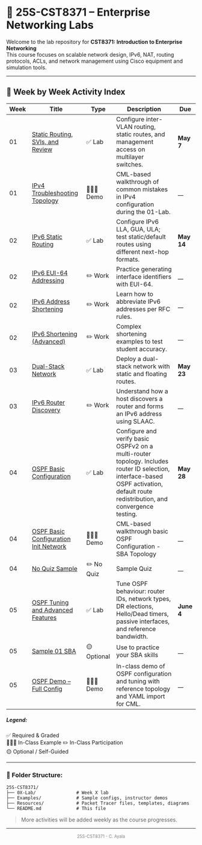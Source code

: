 
# 📘 25S-CST8371 – Enterprise Networking Labs

Welcome to the lab repository for **CST8371: Introduction to Enterprise Networking**  
This course focuses on scalable network design, IPv6, NAT, routing protocols, ACLs, and network management using Cisco equipment and simulation tools.

---

## 📅 Week by Week Activity Index

| Week   | Title                                                                        | Type         | Description                                                                                                                                                                         | Due        |
| ------ | ---------------------------------------------------------------------------- | ------------ | ----------------------------------------------------------------------------------------------------------------------------------------------------------------------------------- | ---------- |
| 01     | [Static Routing, SVIs, and Review](./01-Lab-Review/README.md)                | ✅ Lab        | Configure inter-VLAN routing, static routes, and management access on multilayer switches.                                                                                          | **May 7**  |
| 01     | [IPv4 Troubleshooting Topology](./Examples/01-Example/01-Example.md)         | 👩🏽‍🏫 Demo | CML-based walkthrough of common mistakes in IPv4 configuration during the 01-Lab.                                                                                                   | __         |
| 02     | [IPv6 Static Routing](./02-Lab-IPv6/02-Lab-IPv6.md)                          | ✅ Lab        | Configure IPv6 LLA, GUA, ULA; test static/default routes using different next-hop formats.                                                                                          | **May 14** |
| 02     | [IPv6 EUI-64 Addressing](./Resources/ipv6-eui64-student.md)                  | ✏️ Work      | Practice generating interface identifiers with EUI-64.                                                                                                                              | __         |
| 02     | [IPv6 Address Shortening](./Resources/ipv6-shorten-student.md)               | ✏️ Work      | Learn how to abbreviate IPv6 addresses per RFC rules.                                                                                                                               | __         |
| 02     | [IPv6 Shortening (Advanced)](./Resources/ipv6-shorten-student-tricky.md)     | ✏️ Work      | Complex shortening examples to test student accuracy.                                                                                                                               | __         |
| 03     | [Dual-Stack Network](./03-PT-Dual-Stack/03-PT-Dual-Stack.md)                 | ✅ Lab        | Deploy a dual-stack network with static and floating routes.                                                                                                                        | **May 23** |
| 03     | [IPv6 Router Discovery](Resources/IPv6-Router-Discovery-SLAAC.md)            | ✏️ Work      | Understand how a host discovers a router and forms an IPv6 address using SLAAC.                                                                                                     | __         |
| 04     | [OSPF Basic Configuration](./04-Basic-OSPF/04-OSPF-Basic.md)                 | ✅ Lab        | Configure and verify basic OSPFv2 on a multi-router topology. Includes router ID selection, interface-based OSPF activation, default route redistribution, and convergence testing. | **May 28** |
| 04     | [OSPF Basic Configuration Init Network](Resources/Example_-_Basic_OSPF.yaml) | 👩🏽‍🏫 Demo | CML-based walkthrough basic OSPF Configuration - SBA Topology                                                                                                                       | __         |
| 04     | [No Quiz Sample](Resources/route_not_present.md)                             | ✏️ No Quiz   | Sample Quiz                                                                                                                                                                         | __         |
| 05     | [OSPF Tuning and Advanced Features](./05-OSPF-Tuning/05-OSPF-Tuning.md)      | ✅ Lab        | Tune OSPF behaviour: router IDs, network types, DR elections, Hello/Dead timers, passive interfaces, and reference bandwidth.                                                       | **June 4** |
| 05     | [Sample 01 SBA](Resources/Sample-01-SBA.md)                                  | 🟡 Optional  | Use to practice your SBA skills                                                                                                                                                     | __         |
| 05<br> | [OSPF Demo – Full Config](Examples/02-OSPF/OSPF-Demo.md)                     | 👩🏽‍🏫 Demo | In-class demo of OSPF configuration and tuning with reference topology and YAML import for CML.                                                                                     | __         |

##### **Legend**: 
✅ Required & Graded  
👩🏽‍🏫 In-Class Example
✏️ In-Class Participation  
🟡 Optional / Self-Guided

---

### 📁 Folder Structure:

```
25S-CST8371/
├── 0X-Lab/               # Week X lab
├── Examples/             # Sample configs, instructor demos
├── Resources/            # Packet Tracer files, templates, diagrams
└── README.md             # This file
```

> More activities will be added weekly as the course progresses.

---
<p style="font-size: 0.8em; text-align: center; color: gray;">
25S-CST8371 - C. Ayala
</p>
